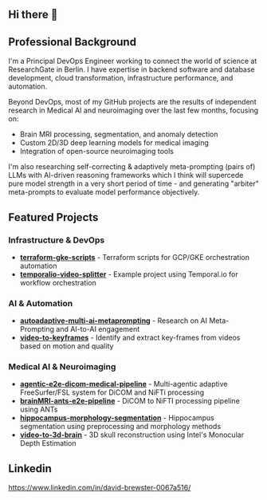 ## Hi there 👋

## Professional Background
I'm a Principal DevOps Engineer working to connect the world of science at ResearchGate in Berlin. I have expertise in backend software and database development, cloud transformation, infrastructure performance, and automation. 

Beyond DevOps, most of my GitHub projects are the results of independent research in Medical AI and neuroimaging over the last few months, focusing on:
- Brain MRI processing, segmentation, and anomaly detection
- Custom 2D/3D deep learning models for medical imaging
- Integration of open-source neuroimaging tools
  
I'm also researching self-correcting & adaptively meta-prompting (pairs of) LLMs with AI-driven reasoning frameworks which I think will supercede pure model strength in a very short period of time - and generating "arbiter" meta-prompts to evaluate model performance objectively.

## Featured Projects

### Infrastructure & DevOps
- **[terraform-gke-scripts](https://github.com/davidj-brewster/terraform-gke-scripts)** - Terraform scripts for GCP/GKE orchestration automation
- **[temporalio-video-splitter](https://github.com/davidj-brewster/temporalio-video-splitter)** - Example project using Temporal.io for workflow orchestration

### AI & Automation
- **[autoadaptive-multi-ai-metaprompting](https://github.com/davidj-brewster/autoadaptive-multi-ai-metaprompting)** - Research on AI Meta-Prompting and AI-to-AI engagement
- **[video-to-keyframes](https://github.com/davidj-brewster/video-to-keyframes)** - Identify and extract key-frames from videos based on motion and quality

### Medical AI & Neuroimaging
- **[agentic-e2e-dicom-medical-pipeline](https://github.com/davidj-brewster/agentic-e2e-dicom-medical-pipeline)** - Multi-agentic adaptive FreeSurfer/FSL system for DiCOM and NiFTi processing
- **[brainMRI-ants-e2e-pipeline](https://github.com/davidj-brewster/brainMRI-ants-e2e-pipeline)** - DiCOM to NiFTI processing pipeline using ANTs
- **[hippocampus-morphology-segmentation](https://github.com/davidj-brewster/hippocampus-morphology-segmentation)** - Hippocampus segmentation using preprocessing and morphology methods
- **[video-to-3d-brain](https://github.com/davidj-brewster/video-to-3d-brain)** - 3D skull reconstruction using Intel's Monocular Depth Estimation

## Linkedin

https://www.linkedin.com/in/david-brewster-0067a516/
